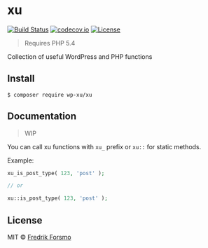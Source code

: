 # xu

[![Build Status](https://travis-ci.org/wp-xu/xu.svg?branch=master)](https://travis-ci.org/wp-xu/xu) [![codecov.io](http://codecov.io/github/wp-xu/xu/coverage.svg?branch=master)](http://codecov.io/github/wp-xu/xu?branch=master)
[![License](https://img.shields.io/packagist/l/wp-xu/xu.svg)](https://packagist.org/packages/wp-xu/xu)

> Requires PHP 5.4

Collection of useful WordPress and PHP functions

## Install

```
$ composer require wp-xu/xu
```
## Documentation

> WIP

You can call xu functions with `xu_` prefix or `xu::` for static methods.

Example:

```php
xu_is_post_type( 123, 'post' );

// or

xu::is_post_type( 123, 'post' );
```

## License

MIT © [Fredrik Forsmo](https://github.com/frozzare)
